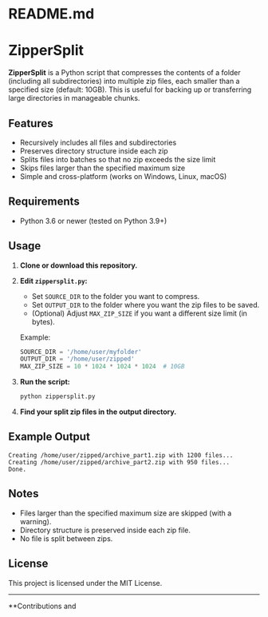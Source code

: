 # README.md

# ZipperSplit

**ZipperSplit** is a Python script that compresses the contents of a folder (including all subdirectories) into multiple zip files, each smaller than a specified size (default: 10GB). This is useful for backing up or transferring large directories in manageable chunks.

## Features

- Recursively includes all files and subdirectories
- Preserves directory structure inside each zip
- Splits files into batches so that no zip exceeds the size limit
- Skips files larger than the specified maximum size
- Simple and cross-platform (works on Windows, Linux, macOS)

## Requirements

- Python 3.6 or newer (tested on Python 3.9+)

## Usage

1. **Clone or download this repository.**

2. **Edit `zippersplit.py`:**
   - Set `SOURCE_DIR` to the folder you want to compress.
   - Set `OUTPUT_DIR` to the folder where you want the zip files to be saved.
   - (Optional) Adjust `MAX_ZIP_SIZE` if you want a different size limit (in bytes).

   Example:
   ```python
   SOURCE_DIR = '/home/user/myfolder'
   OUTPUT_DIR = '/home/user/zipped'
   MAX_ZIP_SIZE = 10 * 1024 * 1024 * 1024  # 10GB
   ```

3. **Run the script:**
   ```bash
   python zippersplit.py
   ```

4. **Find your split zip files in the output directory.**

## Example Output

```
Creating /home/user/zipped/archive_part1.zip with 1200 files...
Creating /home/user/zipped/archive_part2.zip with 950 files...
Done.
```

## Notes

- Files larger than the specified maximum size are skipped (with a warning).
- Directory structure is preserved inside each zip file.
- No file is split between zips.

## License

This project is licensed under the MIT License.

---

**Contributions and